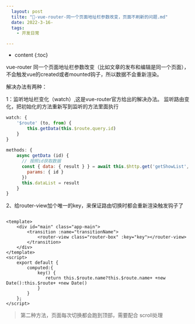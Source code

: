 ```yaml
---
  layout: post
  tilte: "🥜-vue-router-同一个页面地址栏参数改变，页面不刷新的问题.md"
  date: 2022-3-16-
  tags: 
    - 开发日常

---
```



* content
{:toc}


vue-router  同一个页面地址栏参数改变（比如文章的发布和编辑是同一个页面），不会触发vue的created或者mounted钩子，所以数据不会重新渲染。

解决办法有两种：

1：监听地址栏变化（watch）,这是vue-router官方给出的解决办法。
监听路由变化，把初始化的方法重新写到监听的方法里面执行
```js
watch: {
    '$route' (to, from) {
        this.getData(this.$route.query.id)
    }
}
 
methods: {
    async getData (id) {
      // 按照id获取数据
      const { data: { result } } = await this.$http.get('getShowList', {
        params: { id }
      })
      this.dataList = result
    }
}
```
2、给router-view加个唯一的key，来保证路由切换时都会重新渲染触发钩子了
```

<template>
    <div id="main" class="app-main">
        <transition :name="transitionName">
            <router-view class="router-box" :key="key"></router-view>
        </transition>
    </div>
</template>
<script>
    export default {
        computed:{
            key() {
               return this.$route.name?this.$route.name+ +new Date():this.$route+ +new Date()
            }
        }
    };
</script>

```
> 第二种方法，页面每次切换都会跑到顶部，需要配合 scroll处理
